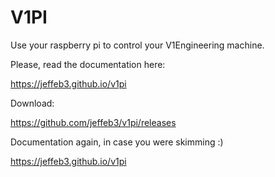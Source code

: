 # V1PI

Use your raspberry pi to control your V1Engineering machine.

Please, read the documentation here:

https://jeffeb3.github.io/v1pi

Download:

https://github.com/jeffeb3/v1pi/releases

Documentation again, in case you were skimming :)

https://jeffeb3.github.io/v1pi
